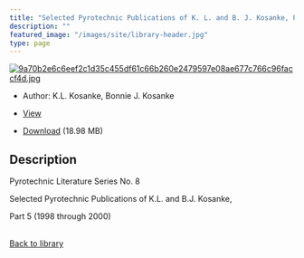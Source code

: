 ```yaml
---
title: "Selected Pyrotechnic Publications of K. L. and B. J. Kosanke, Part 5 (1998 through 2000)"
description: ""
featured_image: "/images/site/library-header.jpg"
type: page
---
```


<a href="" target="_blank">![9a70b2e6c6eef2c1d35c455df61c66b260e2479597e08ae677c766c96faccf4d.jpg](/images/library/9a70b2e6c6eef2c1d35c455df61c66b260e2479597e08ae677c766c96faccf4d.jpg)</a>
* Author: K.L. Kosanke, Bonnie J. Kosanke
* <a href="" target="_blank">View</a>

* [Download]() (18.98 MB)

## Description<div>
<p>Pyrotechnic Literature Series No. 8</p>
<p>Selected Pyrotechnic Publications of K.L. and B.J. Kosanke,</p>
<p>Part 5 (1998 through 2000)</p></div>

<br />[Back to library](/library/)

